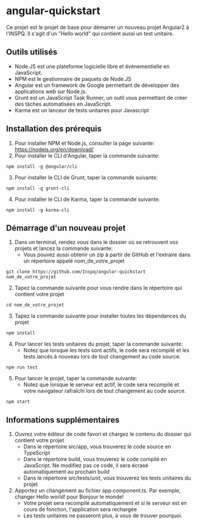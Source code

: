 angular-quickstart
==================

Ce projet est le projet de base pour démarrer un nouveau projet Angular2 à l'INSPQ. Il s'agit d'un "Hello world" qui contient aussi un test unitaire.

Outils utilisés
---------------

* Node.JS est une plateforme logicielle libre et événementielle en JavaScript.
* NPM est le gestionnaire de paquets de Node.JS
* Angular est un framework de Google permettant de développer des applications web sur Node.js.
* Grunt est un JavaScript Task Runner, un outil vous permettant de créer des tâches automatisées en JavaScript.
* Karma est un lanceur de tests unitaires pour Javascript

Installation des prérequis
--------------------------

1. Pour installer NPM et Node.js, consulter la page suivante: https://nodejs.org/en/download/
2. Pour installer le CLI d'Angular, taper la commande suivante:
```
npm install -g @angular/cli
```
3. Pour installer le CLI de Grunt, taper la commande suivante: 
```
npm install -g grunt-cli
```
4. Pour installer le CLI de Karma, taper la commande suivante: 
```
npm install -g karma-cli
```

Démarrage d'un nouveau projet
-----------------------------

1. Dans un terminal, rendez vous dans le dossier où se retrouvent vos projets et lancez la commande suivante:
    * Vous pouvez aussi obtenir un zip à partir de GitHub et l'extraire dans un répertoire appelé nom_de_votre_projet
```
git clone https://github.com/Inspq/angular-quickstart nom_de_votre_projet
```
2. Tapez la commande suivante pour vous rendre dans le répertoire qui contient votre projet
```
cd nom_de_votre_projet
```
3. Tapez la commande suivante pour installer toutes les dépendances du projet
```
npm install
```
4. Pour lancer les tests unitaires du projet, taper la commande suivante:
    * Notez que lorsque les tests sont actifs, le code sera recompilé et les tests lancés à nouveau lors de tout changement au code source.
```
npm run test
```
5. Pour lancer le projet, taper la commande suivante:
    * Notez que lorsque le serveur est actif, le code sera recompilé et votre navigateur rafraîchi lors de tout changement au code source.
```
npm start
```

Informations supplémentaires
----------------------------

1. Ouvrez votre éditeur de code favori et chargez le contenu du dossier qui contient votre projet
    * Dans le répertoire src/app, vous trouverez le code source en TypeScript
    * Dans le répertoire build, vous trouverez le code compilé en JavaScript. Ne modifiez pas ce code, il sera écrasé automatiquement au prochain build
    * Dans le répertoire src/tests/unit, vous trouverez les tests unitaires du projet
2. Apportez un changement au fichier app.component.ts. Par exemple, changer Hello world! pour Bonjour le monde!
    * Votre projet sera recompilé automatiquement et si le serveur est en cours de fonction, l'application sera rechargée
    * Les tests unitaires ne passeront plus, à vous de trouver pourquoi.